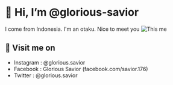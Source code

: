 # 👋 Hi, I’m @glorious-savior
I come from Indonesia. I'm an otaku. Nice to meet you
<img src='https://encrypted-tbn0.gstatic.com/images?q=tbn:ANd9GcRxOU3pdb-CxzpNPK-6eyLPUMPJeviRplBCFw&usqp=CAU' alt="This me" />
## 👀 Visit me on
- Instagram : @glorious.savior
- Facebook : Glorious Savior (facebook.com/savior.176)
- Twitter : @glorious.savior
<!---
glorious-savior/glorious-savior is a ✨ special ✨ repository because its `README.md` (this file) appears on your GitHub profile.
You can click the Preview link to take a look at your changes.
--->
